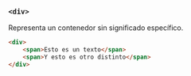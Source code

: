 ### ````<div>````
Representa un contenedor sin significado específico. 

````HTML
<div>
    <span>Esto es un texto</span>
    <span>Y esto es otro distinto</span>
</div>
````